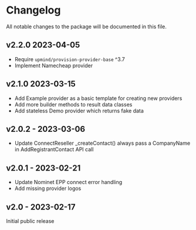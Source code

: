 # Changelog

All notable changes to the package will be documented in this file.

## v2.2.0 2023-04-05

- Require `upmind/provision-provider-base` ^3.7
- Implement Namecheap provider

## v2.1.0 2023-03-15

- Add Example provider as a basic template for creating new providers
- Add more builder methods to result data classes
- Add stateless Demo provider which returns fake data

## v2.0.2 - 2023-03-06

- Update ConnectReseller _createContact() always pass a CompanyName in
  AddRegistrantContact API call

## v2.0.1 - 2023-02-21

- Update Nominet EPP connect error handling
- Add missing provider logos

## v2.0 - 2023-02-17

Initial public release

